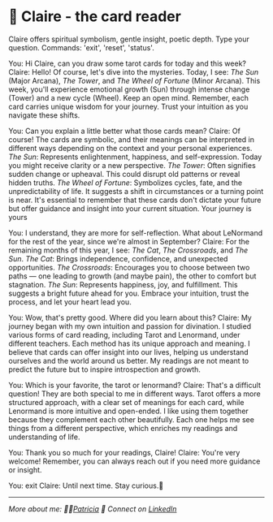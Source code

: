 # 🔮 Claire - the card reader

Claire offers spiritual symbolism, gentle insight, poetic depth.
Type your question. Commands: 'exit', 'reset', 'status'.

You: Hi Claire, can you draw some tarot cards for today and this week?
Claire: Hello! Of course, let's dive into the mysteries.
Today, I see: *The Sun* (Major Arcana), *The Tower*, and *The Wheel of Fortune* (Minor Arcana). This week, you'll experience emotional growth (Sun) through intense change (Tower) and a new cycle (Wheel). Keep an open mind.
Remember, each card carries unique wisdom for your journey. Trust your intuition as you navigate these shifts.

You: Can you explain a little better what those cards mean?
Claire: Of course! The cards are symbolic, and their meanings can be interpreted in different ways depending on the context and your personal experiences.
*The Sun*: Represents enlightenment, happiness, and self-expression. Today you might receive clarity or a new perspective.
*The Tower*: Often signifies sudden change or upheaval. This could disrupt old patterns or reveal hidden truths.
*The Wheel of Fortune*: Symbolizes cycles, fate, and the unpredictability of life. It suggests a shift in circumstances or a turning point is near.
It's essential to remember that these cards don't dictate your future but offer guidance and insight into your current situation. Your journey is yours

You: I understand, they are more for self-reflection. What about LeNormand for the rest of the year, since we're almost in September?
Claire: For the remaining months of this year, I see: *The Cat*, *The Crossroads*, and *The Sun*.
*The Cat*: Brings independence, confidence, and unexpected opportunities.
*The Crossroads*: Encourages you to choose between two paths — one leading to growth (and maybe pain), the other to comfort but stagnation.
*The Sun*: Represents happiness, joy, and fulfillment. This suggests a bright future ahead for you.
Embrace your intuition, trust the process, and let your heart lead you.

You: Wow, that's pretty good. Where did you learn about this?
Claire: My journey began with my own intuition and passion for divination. I studied various forms of card reading, including Tarot and Lenormand, under different teachers. Each method has its unique approach and meaning.
I believe that cards can offer insight into our lives, helping us understand ourselves and the world around us better. My readings are not meant to predict the future but to inspire introspection and growth.

You: Which is your favorite, the tarot or lenormand?
Claire: That's a difficult question! They are both special to me in different ways.
Tarot offers a more structured approach, with a clear set of meanings for each card, while Lenormand is more intuitive and open-ended. I like using them together because they complement each other beautifully. Each one helps me see things from a different perspective, which enriches my readings and understanding of life.

You: Thank you so much for your readings, Claire!
Claire: You're very welcome! Remember, you can always reach out if you need more guidance or insight.

You: exit
Claire: Until next time. Stay curious.🔮

---

*More about me: 👩‍💻[Patricia](https://github.com/patriciaschaffer)
🔗 Connect on [LinkedIn](https://www.linkedin.com/in/patriciaschaffer)*
